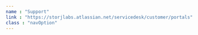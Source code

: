 ```yaml
---
name : "Support"
link : "https://storjlabs.atlassian.net/servicedesk/customer/portals"
class : "navOption"
---
```

